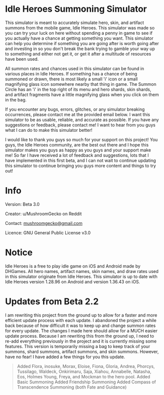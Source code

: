 # Idle Heroes Summoning Simulator
This simulator is meant to accurately simulate hero, skin, and artifact summons from the mobile game, Idle Heroes. This simulator was made so you can try your luck on here without spending a penny in game to see if you actually have a chance at getting something you want. This simulator can help you determine if something you are going after is worth going after and investing in so you don't break the bank trying to gamble your way up to something and either not get it, or get it after a multitude of resources have been used.

All summon rates and chances used in this simulator can be found in various places in Idle Heroes. If something has a chance of being summoned or drawn, there is most likely a small 'i' icon or a small magnifying glass icon somewhere nearby that thing in game. The Summon Circle has an 'i' in the top right of its menu and hero shards, skin shards, and artifact fragments have a little magnifying glass when you click on them in the bag.

If you encounter any bugs, errors, glitches, or any simulator breaking occurrences, please contact me at the provided email below. I want this simulator to be as usable, reliable, and accurate as possible. If you have any suggestions or feedback, please contact me! I want to hear from you guys what I can do to make this simulator better!

I would like to thank you guys so much for your support on this project! You guys, the Idle Heroes community, are the best out there and I hope this simulator makes you guys as happy as you guys and your support make me! So far I have received a lot of feedback and suggestions, lots that I have implemented in this first beta, and I can not wait to continue updating this simulator to continue bringing you guys more content and things to try out!

# Info
Version: Beta 3.0

Creator: u/MushroomGecko on Reddit

Contact: mushroomgecko@gmail.com

Licence: GNU General Public License v3.0

# Notice
Idle Heroes is a free to play idle game on iOS and Android made by DHGames. All hero names, artifact names, skin names, and draw rates used in this simulator originate from Idle Heroes. This simulator is up to date with Idle Heroes version 1.28.96 on Android and version 1.36.43 on iOS.

# Updates from Beta 2.2
I am rewriting this project from the ground up to allow for a faster and more efficient update process with each update. I abandoned the project a while back because of how difficult it was to keep up and change summon rates for every update. The changes I made here should allow for a MUCH easier update process. Because I am rewriting this from the ground up, I need to re-add everything previously in the project and it is currently missing some features. This version is temporarily missing a bag to keep track of your summons, shard summons, artifact summons, and skin summons. However, have no fear! I have added a few things for you this update.

> Added Flora, inosuke, Morax, Eloise, Fiona, Gloria, Andrea, Phorcys, Tussilago, Waldeck, Onkirimaru, Saja, Xiahou, Annabelle, Natasha, Eos, Holmes Young, Freya, and Mockman to the hero pool.
> Added Basic Summoning
> Added Friendship Summoning
> Added Compass of Transcendence Summoning (both Fate and Guidance)
